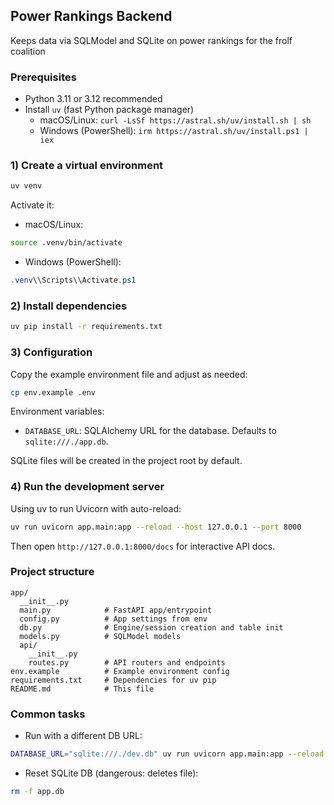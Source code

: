 ## Power Rankings Backend

Keeps data via SQLModel and SQLite on power rankings for the frolf coalition

### Prerequisites
- Python 3.11 or 3.12 recommended
- Install `uv` (fast Python package manager)
  - macOS/Linux: `curl -LsSf https://astral.sh/uv/install.sh | sh`
  - Windows (PowerShell): `irm https://astral.sh/uv/install.ps1 | iex`

### 1) Create a virtual environment
```bash
uv venv
```

Activate it:
- macOS/Linux:
```bash
source .venv/bin/activate
```
- Windows (PowerShell):
```powershell
.venv\\Scripts\\Activate.ps1
```

### 2) Install dependencies
```bash
uv pip install -r requirements.txt
```

### 3) Configuration
Copy the example environment file and adjust as needed:
```bash
cp env.example .env
```

Environment variables:
- `DATABASE_URL`: SQLAlchemy URL for the database. Defaults to `sqlite:///./app.db`.

SQLite files will be created in the project root by default.

### 4) Run the development server
Using uv to run Uvicorn with auto-reload:
```bash
uv run uvicorn app.main:app --reload --host 127.0.0.1 --port 8000
```

Then open `http://127.0.0.1:8000/docs` for interactive API docs.

### Project structure
```text
app/
  __init__.py
  main.py            # FastAPI app/entrypoint
  config.py          # App settings from env
  db.py              # Engine/session creation and table init
  models.py          # SQLModel models
  api/
    __init__.py
    routes.py        # API routers and endpoints
env.example          # Example environment config
requirements.txt     # Dependencies for uv pip
README.md            # This file
```

### Common tasks
- Run with a different DB URL:
```bash
DATABASE_URL="sqlite:///./dev.db" uv run uvicorn app.main:app --reload
```

- Reset SQLite DB (dangerous: deletes file):
```bash
rm -f app.db
```